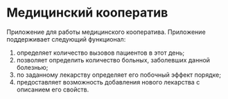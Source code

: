 # Медицинский кооператив
Приложение для работы медицинского кооператива.
Приложение поддерживает следующий функционал:
1) определяет количество вызовов пациентов в этот день;
2) позволяет определить количество больных, заболевших данной
болезнью;
3) по заданному лекарству определяет его побочный эффект порядке;
4) предоставляет возможность добавления нового лекарства с
описанием его свойств.
